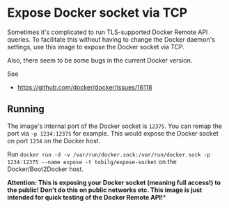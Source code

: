 # Expose Docker socket via TCP
Sometimes it's complicated to run TLS-supported Docker Remote API queries. To facilitate this without having to change the Docker daemon's settings, use this image to expose the Docker socket via TCP.

Also, there seem to be some bugs in the current Docker version.

See

* https://github.com/docker/docker/issues/16118

## Running
The image's internal port of the Docker socket is `12375`. You can remap the port via `-p 1234:12375` for example. This would expose the Docker socket on port `1234` on the Docker host.

Run `docker run -d -v /var/run/docker.sock:/var/run/docker.sock -p 1234:12375 --name expose -t tobilg/expose-socket` on the Docker/Boot2Docker host.

**Attention: This is exposing your Docker socket (meaning full access!) to the public! Don't do this on public networks etc. This image is just intended for quick testing of the Docker Remote API!***